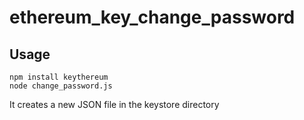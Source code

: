 # ethereum_key_change_password

## Usage
```
npm install keythereum
node change_password.js
```

It creates a new JSON file in the keystore directory